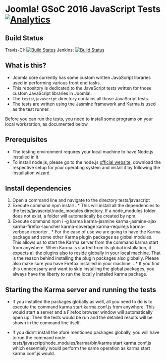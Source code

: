 Joomla! GSoC 2016 JavaScript Tests [![Analytics](https://ga-beacon.appspot.com/UA-544070-3/joomla-cms/readme)](https://github.com/igrigorik/ga-beacon)
====================

Build Status
---------------------
Travis-CI: [![Build Status](https://travis-ci.org/joomla/joomla-cms.svg?branch=staging)](https://travis-ci.org/joomla/joomla-cms)
Jenkins: [![Build Status](http://build.joomla.org/job/cms/badge/icon)](http://build.joomla.org/job/cms/)

What is this?
---------------------
* Joomla core currently has some custom written JavaScript libraries used in performing various front end tasks.
* This repository is dedicated to the JavaScript tests written for those custom JavaScript libraries in Joomla!.
* The `tests\javascript` directory contains all those JavaScript tests.
* The tests are written using the Jasmine framework and Karma is used as the test runner.

Before you can run the tests, you need to install some programs on your local workstation, as documented below.

Prerequisites
---------------------
* The testing environment requires your local machine to have Node.js installed in it.
* To install node.js, please go to the node.js [official website](https://nodejs.org/en/), download the respective setup for your operating system and install it by following the installation wizard.

Install dependencies
---------------------
1. Open a command line and navigate to the directory tests/javascript
2. Execute command  npm install
..* This will install all the dependencies to the tests/javascript/node_modules directory. If a node_modules folder does not exist, a folder will automatically be created by npm.
3. Execute command npm i -g karma karma-jasmine karma-jasmine-ajax karma-firefox-launcher karma-coverage karma-requirejs karma-verbose-reporter
..* For the ease of use we are going to have the Karma package and some other Karma plugin packages as global modules. This allows us to start the Karma server from the command karma start from anywhere. When Karma is started from its global installation, it expects all the plugins also to reside globally in your local machine. That is the reason behind installing the plugin packages also globally. Please also make sure you have Firefox installed in your machine.
..* If you find this unnecessary and want to skip installing the global packages, you always have the liberty to run the locally installed karma package.

Starting the Karma server and running the tests
---------------------
* If you installed the packages globally as well, all you need to do is to execute the command
karma start karma.conf.js
from anywhere. This would start a server and a Firefox browser window will automatically open up. Then the tests would be run and the detailed results will be shown in the command line itself.

* If you didn’t install the afore mentioned packages globally, you will have to run the command
node tests/javascript/node_modules/karma/bin/karma start karma.conf.js
which essentially would perform the same operation as karma start karma.conf.js would.
